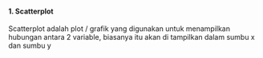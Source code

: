 #### 1. Scatterplot
Scatterplot adalah plot / grafik yang digunakan untuk menampilkan hubungan antara 2 variable, biasanya itu akan di tampilkan dalam sumbu x dan sumbu y
